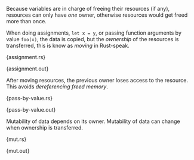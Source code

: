 Because variables are in charge of freeing their resources (if any), resources
can only have *one* owner, otherwise resources would get freed more than once.

When doing assignments, `let x = y`, or passing function arguments by value
`foo(x)`, the data is copied, but the *ownership* of the resources is
transferred, this is know as *moving* in Rust-speak.

{assignment.rs}

{assignment.out}

After moving resources, the previous owner loses access to the resource. This
avoids *dereferencing freed memory*.

{pass-by-value.rs}

{pass-by-value.out}

Mutability of data depends on its owner. Mutability of data can change when
ownership is transferred.

{mut.rs}

{mut.out}
